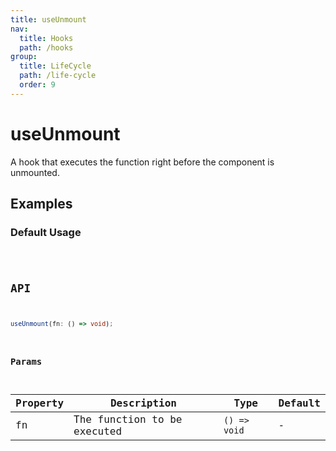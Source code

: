 ```yaml
---
title: useUnmount
nav:
  title: Hooks
  path: /hooks
group:
  title: LifeCycle
  path: /life-cycle
  order: 9
---
```


# useUnmount

A hook that executes the function right before the component is unmounted.

## Examples

### Default Usage

<code src="./demo/demo1.tsx" />

## API

```typescript
useUnmount(fn: () => void);
```

### Params

| Property | Description                      | Type         | Default |
|----------|----------------------------------|--------------|---------|
| fn       | The function to be executed | `() => void` | -       |
